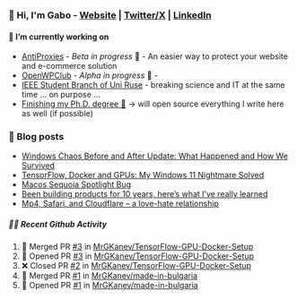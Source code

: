 ### 👋 Hi, I'm Gabo - [Website](https://gkanev.com) | [Twitter/X](https://twitter.com/mrgkanev) | [LinkedIn](https://www.linkedin.com/in/mrgkanev)

#### 🔭 I’m currently working on
- [AntiProxies](https://antiproxies.com/) - *Beta in progress* 🚀 -  An easier way to protect your website and e-commerce solution
- [OpenWPClub](https://openwpclub.com/) - *Alpha in progress* 🚀 - 
- [IEEE Student Branch of Uni Ruse](https://github.com/IEEE-Student-Branch-of-Uni-Ruse) - breaking science and IT at the same time ... on purpose ...
- [Finishing my Ph.D. degree 🤔](https://scholar.google.com/citations?user=En7GPEsAAAAJ&hl=en) -> will open source everything I write here as well (if possible)

### 📖 Blog posts
<!-- BLOG-POST-LIST:START -->
- [Windows Chaos Before and After Update: What Happened and How We Survived](https://gkanev.com/posts/windows-chaos-after-update-what-happened-and-how-we-survived/)
- [TensorFlow, Docker and GPUs: My Windows 11 Nightmare Solved](https://gkanev.com/posts/tensorflow-docker-and-gpus-my-windows-11-nightmare-solved/)
- [Macos Sequoia Spotlight Bug](https://gkanev.com/posts/macos-sequoia-spotlight-bug/)
- [Been building products for 10 years, here’s what I’ve really learned](https://gkanev.com/posts/been-building-products-for-10-years-heres-what-ive-really-learned/)
- [Mp4, Safari, and Cloudflare – a love-hate relationship](https://gkanev.com/posts/mp4-safari-and-cloudflare-a-love-hate-relationship/)
<!-- BLOG-POST-LIST:END -->

##### 🧑‍💻 Recent Github Activity

<!--START_SECTION:activity-->
1. 🎉 Merged PR [#3](https://github.com/MrGKanev/TensorFlow-GPU-Docker-Setup/pull/3) in [MrGKanev/TensorFlow-GPU-Docker-Setup](https://github.com/MrGKanev/TensorFlow-GPU-Docker-Setup)
2. 💪 Opened PR [#3](https://github.com/MrGKanev/TensorFlow-GPU-Docker-Setup/pull/3) in [MrGKanev/TensorFlow-GPU-Docker-Setup](https://github.com/MrGKanev/TensorFlow-GPU-Docker-Setup)
3. ❌ Closed PR [#2](https://github.com/MrGKanev/TensorFlow-GPU-Docker-Setup/pull/2) in [MrGKanev/TensorFlow-GPU-Docker-Setup](https://github.com/MrGKanev/TensorFlow-GPU-Docker-Setup)
4. 🎉 Merged PR [#1](https://github.com/MrGKanev/made-in-bulgaria/pull/1) in [MrGKanev/made-in-bulgaria](https://github.com/MrGKanev/made-in-bulgaria)
5. 💪 Opened PR [#1](https://github.com/MrGKanev/made-in-bulgaria/pull/1) in [MrGKanev/made-in-bulgaria](https://github.com/MrGKanev/made-in-bulgaria)
<!--END_SECTION:activity-->
